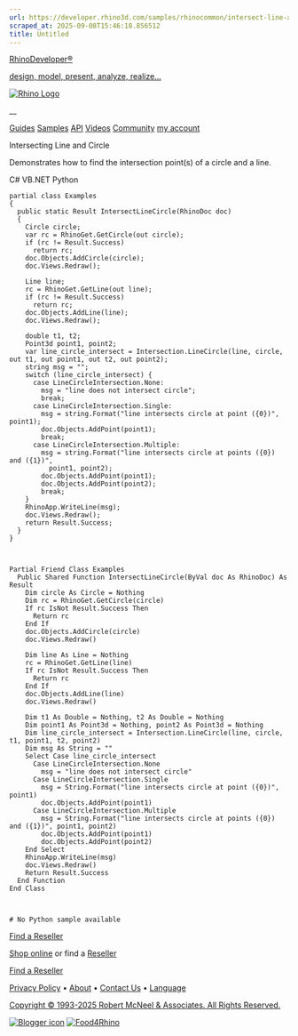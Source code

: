 ```yaml
---
url: https://developer.rhino3d.com/samples/rhinocommon/intersect-line-and-circle/
scraped_at: 2025-09-08T15:46:18.856512
title: Untitled
---
```


[RhinoDeveloper®](/)

[design, model, present, analyze, realize...](/)

[![Rhino Logo](https://developer.rhino3d.com/images/rhinodevlogo.png)](/)

__

[Guides](https://developer.rhino3d.com/guides)
[Samples](https://developer.rhino3d.com/samples)
[API](https://developer.rhino3d.com/api)
[Videos](https://developer.rhino3d.com/videos)
[Community](https://discourse.mcneel.com/c/rhino-developer) [my account
](https://www.rhino3d.com/my-account/ "Manage your account, licenses, and
teams")

Intersecting Line and Circle

Demonstrates how to find the intersection point(s) of a circle and a line.

C# VB.NET Python

    
    
    partial class Examples
    {
      public static Result IntersectLineCircle(RhinoDoc doc)
      {
        Circle circle;
        var rc = RhinoGet.GetCircle(out circle);
        if (rc != Result.Success)
          return rc;
        doc.Objects.AddCircle(circle);
        doc.Views.Redraw();
    
        Line line;
        rc = RhinoGet.GetLine(out line);
        if (rc != Result.Success)
          return rc;
        doc.Objects.AddLine(line);
        doc.Views.Redraw();
    
        double t1, t2;
        Point3d point1, point2;
        var line_circle_intersect = Intersection.LineCircle(line, circle, out t1, out point1, out t2, out point2);
        string msg = "";
        switch (line_circle_intersect) {
          case LineCircleIntersection.None:
            msg = "line does not intersect circle";
            break;
          case LineCircleIntersection.Single:
            msg = string.Format("line intersects circle at point ({0})", point1);
            doc.Objects.AddPoint(point1);
            break;
          case LineCircleIntersection.Multiple:
            msg = string.Format("line intersects circle at points ({0}) and ({1})",
              point1, point2);
            doc.Objects.AddPoint(point1);
            doc.Objects.AddPoint(point2);
            break;
        }
        RhinoApp.WriteLine(msg);
        doc.Views.Redraw();
        return Result.Success;
      }
    }
    
    
    
    Partial Friend Class Examples
      Public Shared Function IntersectLineCircle(ByVal doc As RhinoDoc) As Result
    	Dim circle As Circle = Nothing
    	Dim rc = RhinoGet.GetCircle(circle)
    	If rc IsNot Result.Success Then
    	  Return rc
    	End If
    	doc.Objects.AddCircle(circle)
    	doc.Views.Redraw()
    
    	Dim line As Line = Nothing
    	rc = RhinoGet.GetLine(line)
    	If rc IsNot Result.Success Then
    	  Return rc
    	End If
    	doc.Objects.AddLine(line)
    	doc.Views.Redraw()
    
    	Dim t1 As Double = Nothing, t2 As Double = Nothing
    	Dim point1 As Point3d = Nothing, point2 As Point3d = Nothing
    	Dim line_circle_intersect = Intersection.LineCircle(line, circle, t1, point1, t2, point2)
    	Dim msg As String = ""
    	Select Case line_circle_intersect
    	  Case LineCircleIntersection.None
    		msg = "line does not intersect circle"
    	  Case LineCircleIntersection.Single
    		msg = String.Format("line intersects circle at point ({0})", point1)
    		doc.Objects.AddPoint(point1)
    	  Case LineCircleIntersection.Multiple
    		msg = String.Format("line intersects circle at points ({0}) and ({1})", point1, point2)
    		doc.Objects.AddPoint(point1)
    		doc.Objects.AddPoint(point2)
    	End Select
    	RhinoApp.WriteLine(msg)
    	doc.Views.Redraw()
    	Return Result.Success
      End Function
    End Class
    
    
    
    # No Python sample available
    

  

[Find a Reseller](https://www.rhino3d.com/sales)

[Shop online](https://www.rhino3d.com/store) or find a
[Reseller](https://www.rhino3d.com/sales)

[Find a Reseller](https://www.rhino3d.com/sales)

[Privacy Policy](https://www.rhino3d.com/privacy) •
[About](https://www.rhino3d.com/mcneel/about) • [Contact
Us](https://www.rhino3d.com/mcneel/contact) • [
Language](https://www.rhino3d.com/language "Change to a different region or
language")

[Copyright © 1993-2025 Robert McNeel & Associates. All Rights
Reserved.](https://www.rhino3d.com/mcneel/about)

[](https://www.facebook.com/McNeelRhinoceros/)
[](https://twitter.com/bobmcneel) [](https://www.linkedin.com/groups/75313/)
[](https://www.youtube.com/user/RhinoGuide/videos) [](https://vimeo.com/rhino)
[![Blogger
icon](https://developer.rhino3d.com/images/blogger.svg)](http://blog.rhino3d.com/)
[![Food4Rhino](https://developer.rhino3d.com/images/f4r_icon_01.svg)](https://www.food4rhino.com)

